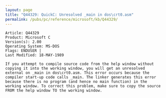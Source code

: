 ```yaml
---
layout: page
title: "Q44329: QuickC: Unresolved _main in dos\crt0.asm"
permalink: /pubs/pc/reference/microsoft/kb/Q44329/
---
```


	Article: Q44329
	Product: Microsoft C
	Version(s): 2.00
	Operating System: MS-DOS
	Flags: ENDUSER |
	Last Modified: 18-MAY-1989
	
	If you attempt to compile source code from the help window without
	copying it into the working window, you will get an unresolved
	external on _main in dos\crt0.asm. This error occurs because the
	compiler start-up code calls _main. The linker generates this error
	because there is no program (and hence no main function) in the
	working window. To correct this problem, make sure to copy the source
	FROM the help window TO the working window.
